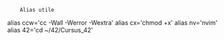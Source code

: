         Alias utile

alias ccw='cc -Wall -Werror -Wextra'
alias cx='chmod +x'
alias nv='nvim'
alias 42='cd ~/42/Cursus_42'
